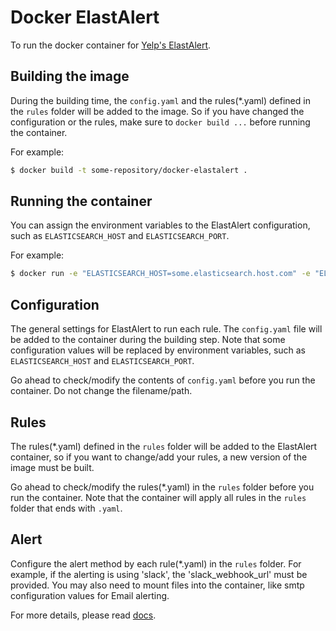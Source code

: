 # Docker ElastAlert
To run the docker container for [Yelp's ElastAlert](https://github.com/Yelp/elastalert).

## Building the image
During the building time, the `config.yaml` and the rules(*.yaml) defined in the `rules` folder will be added to the image. So if you have changed the configuration or the rules, make sure to `docker build ...` before running the container.

For example:

```bash
$ docker build -t some-repository/docker-elastalert .
```

## Running the container
You can assign the environment variables to the ElastAlert configuration, such as `ELASTICSEARCH_HOST` and `ELASTICSEARCH_PORT`.

For example:

```bash
$ docker run -e "ELASTICSEARCH_HOST=some.elasticsearch.host.com" -e "ELASTICSEARCH_PORT=9200" some-repository/docker-elastalert
```

## Configuration
The general settings for ElastAlert to run each rule. The `config.yaml` file will be added to the container during the building step. Note that some configuration values will be replaced by environment variables, such as `ELASTICSEARCH_HOST` and `ELASTICSEARCH_PORT`.

Go ahead to check/modify the contents of `config.yaml` before you run the container. Do not change the filename/path.

## Rules
The rules(*.yaml) defined in the `rules` folder will be added to the ElastAlert container, so if you want to change/add your rules, a new version of the image must be built.

Go ahead to check/modify the rules(*.yaml) in the `rules` folder before you run the container. Note that the container will apply all rules in the `rules` folder that ends with `.yaml`.

## Alert
Configure the alert method by each rule(*.yaml) in the `rules` folder. For example, if the alerting is using 'slack', the 'slack_webhook_url' must be provided. You may also need to mount files into the container, like smtp configuration values for Email alerting.

For more details, please read [docs](http://elastalert.readthedocs.io/en/latest/ruletypes.html#alerts).
